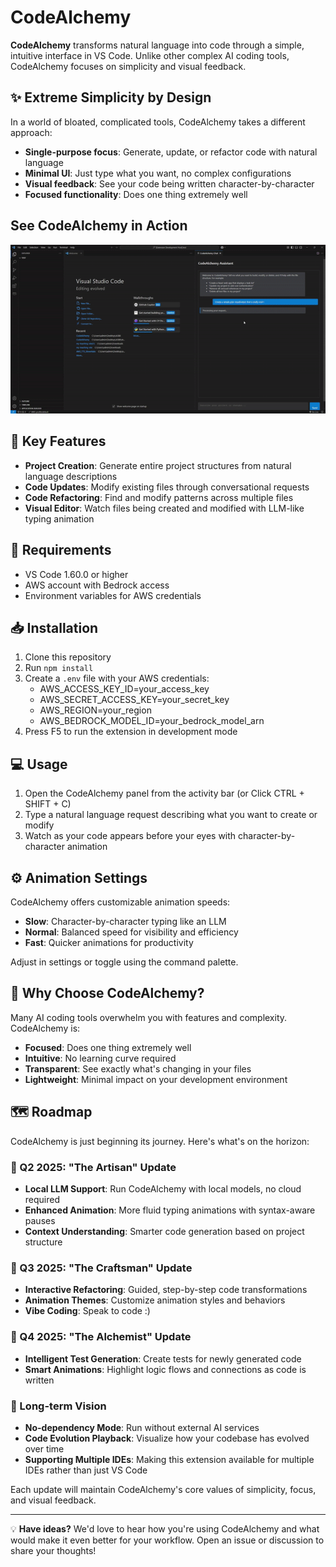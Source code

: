 # CodeAlchemy

**CodeAlchemy** transforms natural language into code through a simple, intuitive interface in VS Code. Unlike other complex AI coding tools, CodeAlchemy focuses on simplicity and visual feedback.

## ✨ Extreme Simplicity by Design

In a world of bloated, complicated tools, CodeAlchemy takes a different approach:

- **Single-purpose focus**: Generate, update, or refactor code with natural language
- **Minimal UI**: Just type what you want, no complex configurations
- **Visual feedback**: See your code being written character-by-character
- **Focused functionality**: Does one thing extremely well

## See CodeAlchemy in Action

[![CodeAlchemy Demo](media/ezgif-4d614e3dbb843b.gif)](https://drive.google.com/file/d/1QtuELZ-BQvoVthzZmdTQxI5UBFmbsoyk/view "See CodeAlchemy in action")

## 🚀 Key Features

- **Project Creation**: Generate entire project structures from natural language descriptions
- **Code Updates**: Modify existing files through conversational requests 
- **Code Refactoring**: Find and modify patterns across multiple files
- **Visual Editor**: Watch files being created and modified with LLM-like typing animation

## 🔧 Requirements

- VS Code 1.60.0 or higher
- AWS account with Bedrock access
- Environment variables for AWS credentials

## 📥 Installation

1. Clone this repository
2. Run `npm install`
3. Create a `.env` file with your AWS credentials:
    - AWS_ACCESS_KEY_ID=your_access_key
    - AWS_SECRET_ACCESS_KEY=your_secret_key
    - AWS_REGION=your_region
    - AWS_BEDROCK_MODEL_ID=your_bedrock_model_arn
4. Press F5 to run the extension in development mode

## 💻 Usage

1. Open the CodeAlchemy panel from the activity bar (or Click CTRL + SHIFT + C)
2. Type a natural language request describing what you want to create or modify
3. Watch as your code appears before your eyes with character-by-character animation

## ⚙️ Animation Settings

CodeAlchemy offers customizable animation speeds:

- **Slow**: Character-by-character typing like an LLM
- **Normal**: Balanced speed for visibility and efficiency
- **Fast**: Quicker animations for productivity

Adjust in settings or toggle using the command palette.

## 🌟 Why Choose CodeAlchemy?

Many AI coding tools overwhelm you with features and complexity. CodeAlchemy is:

- **Focused**: Does one thing extremely well
- **Intuitive**: No learning curve required
- **Transparent**: See exactly what's changing in your files
- **Lightweight**: Minimal impact on your development environment

## 🗺️ Roadmap

CodeAlchemy is just beginning its journey. Here's what's on the horizon:

### 📅 Q2 2025: "The Artisan" Update
- **Local LLM Support**: Run CodeAlchemy with local models, no cloud required
- **Enhanced Animation**: More fluid typing animations with syntax-aware pauses
- **Context Understanding**: Smarter code generation based on project structure

### 📅 Q3 2025: "The Craftsman" Update
- **Interactive Refactoring**: Guided, step-by-step code transformations
- **Animation Themes**: Customize animation styles and behaviors
- **Vibe Coding**: Speak to code :)

### 📅 Q4 2025: "The Alchemist" Update
- **Intelligent Test Generation**: Create tests for newly generated code
- **Smart Animations**: Highlight logic flows and connections as code is written

### 🌟 Long-term Vision
- **No-dependency Mode**: Run without external AI services
- **Code Evolution Playback**: Visualize how your codebase has evolved over time
- **Supporting Multiple IDEs**: Making this extension available for multiple IDEs rather than just VS Code

Each update will maintain CodeAlchemy's core values of simplicity, focus, and visual feedback.

---

💡 **Have ideas?** We'd love to hear how you're using CodeAlchemy and what would make it even better for your workflow. Open an issue or discussion to share your thoughts!
